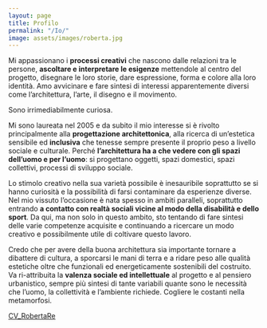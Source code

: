 ```yaml
---
layout: page
title: Profilo
permalink: "/Io/"
image: assets/images/roberta.jpg
---
```


Mi appassionano i **processi creativi** che nascono dalle relazioni tra le persone, **ascoltare e interpretare le esigenze** mettendole al centro del progetto, disegnare le loro storie, dare espressione, forma e colore alla loro identità. Amo avvicinare e fare sintesi di interessi apparentemente diversi come l’architettura, l’arte, il disegno e il movimento.

Sono irrimediabilmente curiosa.

Mi sono laureata nel 2005 e da subito il mio interesse si è rivolto principalmente alla **progettazione architettonica**, alla ricerca di un’estetica sensibile ed **inclusiva** che tenesse sempre presente il proprio peso a livello sociale e culturale. Perché **l’architettura ha a che vedere con gli spazi dell’uomo e per l’uomo**: si progettano oggetti, spazi domestici, spazi collettivi, processi di sviluppo sociale.

Lo stimolo creativo nella sua varietà possibile è inesauribile soprattutto se si hanno curiosità e la possibilità di farsi contaminare da esperienze diverse. Nel mio vissuto l’occasione è nata spesso in ambiti paralleli, soprattutto entrando **a contatto con realtà sociali vicine al modo della disabilità e dello sport**. Da qui, ma non solo in questo ambito, sto tentando di fare sintesi delle varie competenze acquisite e continuando a ricercare un modo creativo e possibilmente utile di coltivare questo lavoro.

Credo che per avere della buona architettura sia importante tornare a dibattere di cultura, a sporcarsi le mani di terra e a ridare peso alle qualità estetiche oltre che funzionali ed energeticamente sostenibili del costruito. Va ri-attribuita la **valenza sociale ed intellettuale** al progetto e al pensiero urbanistico, sempre più sintesi di tante variabili quante sono le necessità che l’uomo, la collettività e l’ambiente richiede. Cogliere le costanti nella metamorfosi.

[CV_RobertaRe](/assets/files/CV_RobertaRe_2025.pdf)
